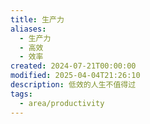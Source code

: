```yaml
---
title: 生产力
aliases:
  - 生产力
  - 高效
  - 效率
created: 2024-07-21T00:00:00
modified: 2025-04-04T21:26:10
description: 低效的人生不值得过
tags:
  - area/productivity
---
```


